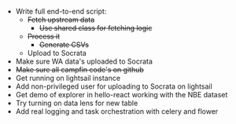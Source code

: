 * Write full end-to-end script:
  * ~~Fetch upstream data~~
    * ~~Use shared class for fetching logic~~
  * ~~Process it~~
    * ~~Generate CSVs~~
  * Upload to Socrata
* Make sure WA data's uploaded to Socrata
* ~~Make sure all campfin code's on github~~
* Get running on lightsail instance
* Add non-privileged user for uploading to Socrata on lightsail
* Get demo of explorer in hello-react working with the NBE dataset
* Try turning on data lens for new table
* Add real logging and task orchestration with celery and flower